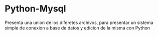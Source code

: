 # Python-Mysql
 
Presenta una union de los diferetes archivos, para presentar un sistema simple de conexion a base de datos y edicion de la misma con Python
